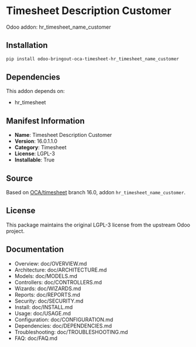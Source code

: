 # Timesheet Description Customer

Odoo addon: hr_timesheet_name_customer

## Installation

```bash
pip install odoo-bringout-oca-timesheet-hr_timesheet_name_customer
```

## Dependencies

This addon depends on:
- hr_timesheet

## Manifest Information

- **Name**: Timesheet Description Customer
- **Version**: 16.0.1.1.0
- **Category**: Timesheet
- **License**: LGPL-3
- **Installable**: True

## Source

Based on [OCA/timesheet](https://github.com/OCA/timesheet) branch 16.0, addon `hr_timesheet_name_customer`.

## License

This package maintains the original LGPL-3 license from the upstream Odoo project.

## Documentation

- Overview: doc/OVERVIEW.md
- Architecture: doc/ARCHITECTURE.md
- Models: doc/MODELS.md
- Controllers: doc/CONTROLLERS.md
- Wizards: doc/WIZARDS.md
- Reports: doc/REPORTS.md
- Security: doc/SECURITY.md
- Install: doc/INSTALL.md
- Usage: doc/USAGE.md
- Configuration: doc/CONFIGURATION.md
- Dependencies: doc/DEPENDENCIES.md
- Troubleshooting: doc/TROUBLESHOOTING.md
- FAQ: doc/FAQ.md
